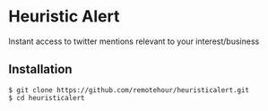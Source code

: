 # Heuristic Alert

Instant access to twitter mentions relevant to your interest/business

## Installation

```
$ git clone https://github.com/remotehour/heuristicalert.git
$ cd heuristicalert
```

